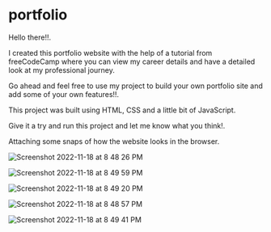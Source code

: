 # portfolio

Hello there!!.

I created this portfolio website with the help of a tutorial from freeCodeCamp where you can view my career details and have a detailed look at my professional journey.

Go ahead and feel free to use my project to build your own portfolio site and add some of your own features!!.

This project was built using HTML, CSS and a little bit of JavaScript.

Give it a try and run this project and let me know what you think!.

Attaching some snaps of how the website looks in the browser.


![Screenshot 2022-11-18 at 8 48 26 PM](https://user-images.githubusercontent.com/43133633/202828606-e2723228-adc6-43ae-92ee-a61a12dd483c.png)

![Screenshot 2022-11-18 at 8 49 59 PM](https://user-images.githubusercontent.com/43133633/202828607-3546e9bb-c45e-4239-bdbd-ce5f675d5c30.png)

![Screenshot 2022-11-18 at 8 49 20 PM](https://user-images.githubusercontent.com/43133633/202828610-92f03261-d2d1-467e-808a-7446f69943ce.png)

![Screenshot 2022-11-18 at 8 48 57 PM](https://user-images.githubusercontent.com/43133633/202828613-ad6a207b-2d52-483d-b7a0-9ac362468a43.png)

![Screenshot 2022-11-18 at 8 49 41 PM](https://user-images.githubusercontent.com/43133633/202828609-e58a570b-f3ba-4605-8dd7-2e9ad1179394.png)
